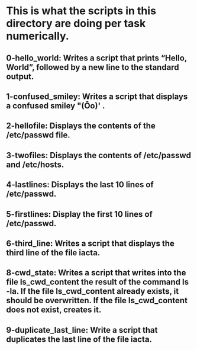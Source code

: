 # This is what the scripts in this directory are doing per task numerically.

## 0-hello_world: Writes a script that prints “Hello, World”, followed by a new line to the standard output.
## 1-confused_smiley: Writes a script that displays a confused smiley "(Ôo)' .
## 2-hellofile: Displays the contents of the /etc/passwd file.
## 3-twofiles: Displays the contents of /etc/passwd and /etc/hosts.
## 4-lastlines: Displays the last 10 lines of /etc/passwd.
## 5-firstlines: Display the first 10 lines of /etc/passwd.
## 6-third_line: Writes a script that displays the third line of the file iacta.
## 8-cwd_state: Writes a script that writes into the file ls_cwd_content the result of the command ls -la. If the file ls_cwd_content already exists, it should be overwritten. If the file ls_cwd_content does not exist, creates it.
## 9-duplicate_last_line: Write a script that duplicates the last line of the file iacta.
